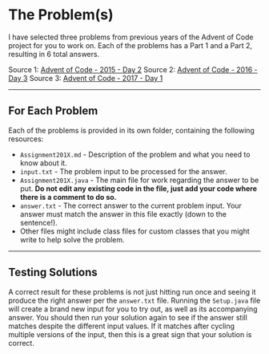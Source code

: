 # The Problem(s)

I have selected three problems from previous years of the Advent of Code project for you to work on. Each of the problems has a Part 1 and a Part 2, resulting in 6 total answers.

Source 1: [Advent of Code - 2015 - Day 2](https://adventofcode.com/2015/day/2)
Source 2: [Advent of Code - 2016 - Day 3](https://adventofcode.com/2016/day/3)
Source 3: [Advent of Code - 2017 - Day 1](https://adventofcode.com/2017/day/1)

---

## For Each Problem

Each of the problems is provided in its own folder, containing the following resources:
- `Assignment201X.md` - Description of the problem and what you need to know about it.
- `input.txt` - The problem input to be processed for the answer.
- `Assignment201X.java` - The main file for work regarding the answer to be put. **Do not edit any existing code in the file, just add your code where there is a comment to do so.**
- `answer.txt` - The correct answer to the current problem input. Your answer must match the answer in this file exactly (down to the sentence!).
- Other files might include class files for custom classes that you might write to help solve the problem.

---

## Testing Solutions

A correct result for these problems is not just hitting run once and seeing it produce the right answer per the `answer.txt` file. Running the `Setup.java` file will create a brand new input for you to try out, as well as its accompanying answer. You should then run your solution again to see if the answer still matches despite the different input values. If it matches after cycling multiple versions of the input, then this is a great sign that your solution is correct.